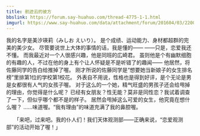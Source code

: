 ```yaml
---
title: 航迹云的彼方
bbslink: https://forum.say-huahuo.com/thread-4775-1-1.html
imgurl: https://www.say-huahuo.com/data/attachment/forum/201604/03/220036bkugf6qf5j6nrbg3.jpg
---
```


我的名字是美汐瑛莉（みしお えいり）。
是个成绩、运动能力、身材都超群的完美的美少女。
尽管要说世上大体的事情的话，我是懂的——
——只是，恋爱我还不懂。
而我最近对一个人很感兴趣，他是同班的広崎君。
虽则他是个有幽默细胞的有趣的人，不过在他的身上有个让人怀疑是不是听错了的趣闻——
他居然，将佐藤同学的告白给推掉了喔。
刚才所说的佐藤同学是“想要她当新娘子的女生排名榜”里排第1位的学校第1校花。
外表自不用说，性格也是得到好评，是个无论是男是女都很有人气的女孩子喔。
对于这么的一个她，精气旺盛的男孩子还会给甩掉的理由，你觉得是什么呢？
已经有女朋友？性无能？莫非是同性恋？我试着调查了一下，但似乎哪个都不是的样子。
居然会甩掉这么可爱的女生，他究竟在想什么喔？
……味道喔。“我有理由”的味道充满了我的鼻腔喔。

　　「来吧，过来吧。我的仆人们！我们天体观测部——正确来说，“恋爱观测部”的活动开始了喔！」<!--more-->
